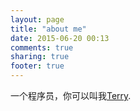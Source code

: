 ```yaml
---
layout: page
title: "about me"
date: 2015-06-20 00:13
comments: true
sharing: true
footer: true
---
```




一个程序员，你可以叫我[Terry](https://github/icai).
